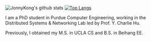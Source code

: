 ![JonnyKong's github stats](https://github-readme-stats.vercel.app/api?username=JonnyKong&count_private=true&show_icons=true&theme=highcontrast&line_height=20) [![Top Langs](https://github-readme-stats.vercel.app/api/top-langs/?username=JonnyKong&layout=compact&theme=highcontrast&card_width=240)](https://github.com/anuraghazra/github-readme-stats)

I am a PhD student in Purdue Computer Engineering, working in the Distributed Systems & Networking Lab led by Prof. Y. Charlie Hu.

Previously, I obtained my M.S. in UCLA CS and B.S. in Beihang EE.
